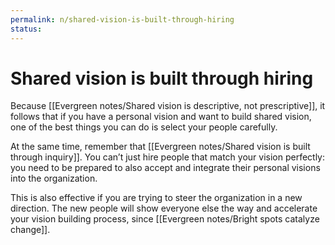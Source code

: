 ```yaml
---
permalink: n/shared-vision-is-built-through-hiring
status: 
---
```

# Shared vision is built through hiring

Because [[Evergreen notes/Shared vision is descriptive, not prescriptive]], it follows that if you have a personal vision and want to build shared vision, one of the best things you can do is select your people carefully.

At the same time, remember that [[Evergreen notes/Shared vision is built through inquiry]]. You can’t just hire people that match your vision perfectly: you need to be prepared to also accept and integrate their personal visions into the organization.

This is also effective if you are trying to steer the organization in a new direction. The new people will show everyone else the way and accelerate your vision building process, since [[Evergreen notes/Bright spots catalyze change]].

